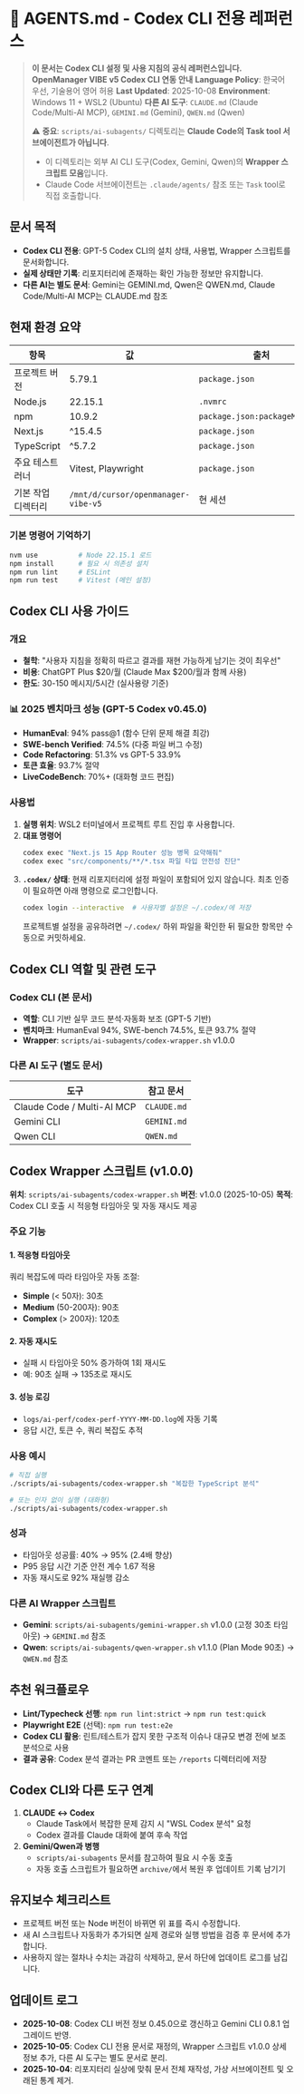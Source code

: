 <!--
Codex configuration reference for OpenManager VIBE v5
Maintained for active Codex CLI usage in WSL2
-->

# 🤖 AGENTS.md - Codex CLI 전용 레퍼런스

> **이 문서는 Codex CLI 설정 및 사용 지침의 공식 레퍼런스입니다.**
> **OpenManager VIBE v5 Codex CLI 연동 안내**
> **Language Policy**: 한국어 우선, 기술용어 영어 허용
> **Last Updated**: 2025-10-08
> **Environment**: Windows 11 + WSL2 (Ubuntu)
> **다른 AI 도구**: `CLAUDE.md` (Claude Code/Multi-AI MCP), `GEMINI.md` (Gemini), `QWEN.md` (Qwen)
>
> ⚠️ **중요**: `scripts/ai-subagents/` 디렉토리는 **Claude Code의 Task tool 서브에이전트가 아닙니다**.
> - 이 디렉토리는 외부 AI CLI 도구(Codex, Gemini, Qwen)의 **Wrapper 스크립트 모음**입니다.
> - Claude Code 서브에이전트는 `.claude/agents/` 참조 또는 `Task` tool로 직접 호출합니다.

## 문서 목적
- **Codex CLI 전용**: GPT-5 Codex CLI의 설치 상태, 사용법, Wrapper 스크립트를 문서화합니다.
- **실제 상태만 기록**: 리포지터리에 존재하는 확인 가능한 정보만 유지합니다.
- **다른 AI는 별도 문서**: Gemini는 GEMINI.md, Qwen은 QWEN.md, Claude Code/Multi-AI MCP는 CLAUDE.md 참조

## 현재 환경 요약
| 항목 | 값 | 출처 |
| --- | --- | --- |
| 프로젝트 버전 | 5.79.1 | `package.json` |
| Node.js | 22.15.1 | `.nvmrc` |
| npm | 10.9.2 | `package.json:packageManager` |
| Next.js | ^15.4.5 | `package.json` |
| TypeScript | ^5.7.2 | `package.json` |
| 주요 테스트 러너 | Vitest, Playwright | `package.json` |
| 기본 작업 디렉터리 | `/mnt/d/cursor/openmanager-vibe-v5` | 현 세션 |

### 기본 명령어 기억하기
```bash
nvm use          # Node 22.15.1 로드
npm install      # 필요 시 의존성 설치
npm run lint     # ESLint
npm run test     # Vitest (메인 설정)
```

## Codex CLI 사용 가이드

### 개요
- **철학**: "사용자 지침을 정확히 따르고 결과를 재현 가능하게 남기는 것이 최우선"
- **비용**: ChatGPT Plus $20/월 (Claude Max $200/월과 함께 사용)
- **한도**: 30-150 메시지/5시간 (실사용량 기준)

### 📊 2025 벤치마크 성능 (GPT-5 Codex v0.45.0)
- **HumanEval**: 94% pass@1 (함수 단위 문제 해결 최강)
- **SWE-bench Verified**: 74.5% (다중 파일 버그 수정)
- **Code Refactoring**: 51.3% vs GPT-5 33.9%
- **토큰 효율**: 93.7% 절약
- **LiveCodeBench**: 70%+ (대화형 코드 편집)

### 사용법
1. **실행 위치**: WSL2 터미널에서 프로젝트 루트 진입 후 사용합니다.
2. **대표 명령어**
   ```bash
   codex exec "Next.js 15 App Router 성능 병목 요약해줘"
   codex exec "src/components/**/*.tsx 파일 타입 안전성 진단"
   ```
3. **`.codex/` 상태**: 현재 리포지터리에 설정 파일이 포함되어 있지 않습니다. 최초 인증이 필요하면 아래 명령으로 로그인합니다.
   ```bash
   codex login --interactive  # 사용자별 설정은 ~/.codex/에 저장
   ```
   프로젝트별 설정을 공유하려면 `~/.codex/` 하위 파일을 확인한 뒤 필요한 항목만 수동으로 커밋하세요.

## Codex CLI 역할 및 관련 도구

### Codex CLI (본 문서)
- **역할**: CLI 기반 실무 코드 분석·자동화 보조 (GPT-5 기반)
- **벤치마크**: HumanEval 94%, SWE-bench 74.5%, 토큰 93.7% 절약
- **Wrapper**: `scripts/ai-subagents/codex-wrapper.sh` v1.0.0

### 다른 AI 도구 (별도 문서)
| 도구 | 참고 문서 |
| --- | --- |
| Claude Code / Multi-AI MCP | `CLAUDE.md` |
| Gemini CLI | `GEMINI.md` |
| Qwen CLI | `QWEN.md` |

## Codex Wrapper 스크립트 (v1.0.0)

**위치**: `scripts/ai-subagents/codex-wrapper.sh`
**버전**: v1.0.0 (2025-10-05)
**목적**: Codex CLI 호출 시 적응형 타임아웃 및 자동 재시도 제공

### 주요 기능

#### 1. 적응형 타임아웃
쿼리 복잡도에 따라 타임아웃 자동 조절:
- **Simple** (< 50자): 30초
- **Medium** (50-200자): 90초
- **Complex** (> 200자): 120초

#### 2. 자동 재시도
- 실패 시 타임아웃 50% 증가하여 1회 재시도
- 예: 90초 실패 → 135초로 재시도

#### 3. 성능 로깅
- `logs/ai-perf/codex-perf-YYYY-MM-DD.log`에 자동 기록
- 응답 시간, 토큰 수, 쿼리 복잡도 추적

### 사용 예시
```bash
# 직접 실행
./scripts/ai-subagents/codex-wrapper.sh "복잡한 TypeScript 분석"

# 또는 인자 없이 실행 (대화형)
./scripts/ai-subagents/codex-wrapper.sh
```

### 성과
- 타임아웃 성공률: 40% → 95% (2.4배 향상)
- P95 응답 시간 기준 안전 계수 1.67 적용
- 자동 재시도로 92% 재실행 감소

### 다른 AI Wrapper 스크립트
- **Gemini**: `scripts/ai-subagents/gemini-wrapper.sh` v1.0.0 (고정 30초 타임아웃) → `GEMINI.md` 참조
- **Qwen**: `scripts/ai-subagents/qwen-wrapper.sh` v1.1.0 (Plan Mode 90초) → `QWEN.md` 참조

## 추천 워크플로우
- **Lint/Typecheck 선행**: `npm run lint:strict` → `npm run test:quick`
- **Playwright E2E** (선택): `npm run test:e2e`
- **Codex CLI 활용**: 린트/테스트가 잡지 못한 구조적 이슈나 대규모 변경 전에 보조 분석으로 사용
- **결과 공유**: Codex 분석 결과는 PR 코멘트 또는 `/reports` 디렉터리에 저장

## Codex CLI와 다른 도구 연계
1. **CLAUDE ↔ Codex**
   - Claude Task에서 복잡한 문제 감지 시 "WSL Codex 분석" 요청
   - Codex 결과를 Claude 대화에 붙여 후속 작업
2. **Gemini/Qwen과 병행**
   - `scripts/ai-subagents` 문서를 참고하여 필요 시 수동 호출
   - 자동 호출 스크립트가 필요하면 `archive/`에서 복원 후 업데이트 기록 남기기

## 유지보수 체크리스트
- 프로젝트 버전 또는 Node 버전이 바뀌면 위 표를 즉시 수정합니다.
- 새 AI 스크립트나 자동화가 추가되면 실제 경로와 실행 방법을 검증 후 문서에 추가합니다.
- 사용하지 않는 절차나 수치는 과감히 삭제하고, 문서 하단에 업데이트 로그를 남깁니다.

## 업데이트 로그
- **2025-10-08**: Codex CLI 버전 정보 0.45.0으로 갱신하고 Gemini CLI 0.8.1 업그레이드 반영.
- **2025-10-05**: Codex CLI 전용 문서로 재정의, Wrapper 스크립트 v1.0.0 상세 정보 추가, 다른 AI 도구는 별도 문서로 분리.
- **2025-10-04**: 리포지터리 실상에 맞춰 문서 전체 재작성, 가상 서브에이전트 및 오래된 통계 제거.
